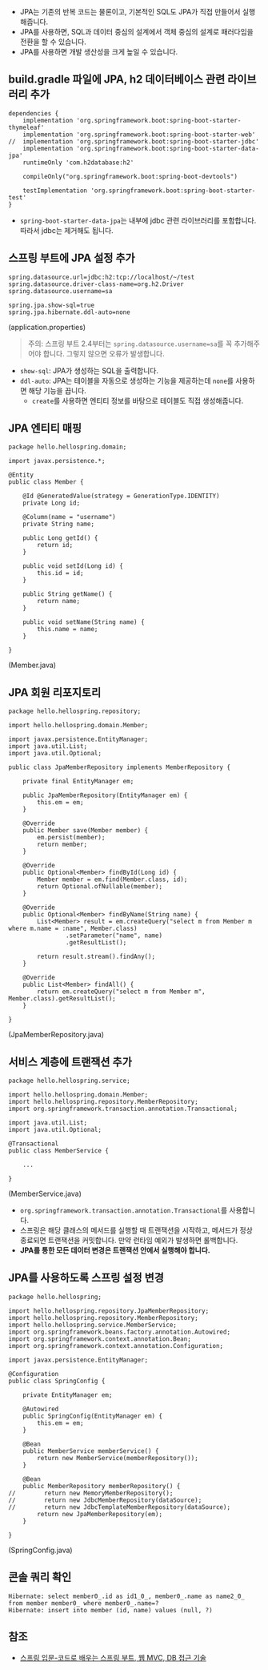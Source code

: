 * JPA는 기존의 반복 코드는 물론이고, 기본적인 SQL도 JPA가 직접 만들어서 실행해줍니다.
* JPA를 사용하면, SQL과 데이터 중심의 설계에서 객체 중심의 설계로 패러다임을 전환을 할 수 있습니다.
* JPA를 사용하면 개발 생산성을 크게 높일 수 있습니다.

## build.gradle 파일에 JPA, h2 데이터베이스 관련 라이브러리 추가
```
dependencies {
	implementation 'org.springframework.boot:spring-boot-starter-thymeleaf'
	implementation 'org.springframework.boot:spring-boot-starter-web'
//	implementation 'org.springframework.boot:spring-boot-starter-jdbc'
	implementation 'org.springframework.boot:spring-boot-starter-data-jpa'
	runtimeOnly 'com.h2database:h2'

	compileOnly("org.springframework.boot:spring-boot-devtools")

	testImplementation 'org.springframework.boot:spring-boot-starter-test'
}
```
* ```spring-boot-starter-data-jpa```는 내부에 jdbc 관련 라이브러리를 포함합니다. 따라서 jdbc는 제거해도 됩니다.

## 스프링 부트에 JPA 설정 추가
```
spring.datasource.url=jdbc:h2:tcp://localhost/~/test
spring.datasource.driver-class-name=org.h2.Driver
spring.datasource.username=sa

spring.jpa.show-sql=true
spring.jpa.hibernate.ddl-auto=none
```
(application.properties)
> 주의: 스프링 부트 2.4부터는 ```spring.datasource.username=sa```를 꼭 추가해주어야 합니다. 그렇지 않으면 오류가 발생합니다.

* ```show-sql```: JPA가 생성하는 SQL을 출력합니다.
* ```ddl-auto```: JPA는 테이블을 자동으로 생성하는 기능을 제공하는데 ```none```를 사용하면 해당 기능을 끕니다.
  * ```create```를 사용하면 엔티티 정보를 바탕으로 테이블도 직접 생성해줍니다.

## JPA 엔티티 매핑
```
package hello.hellospring.domain;

import javax.persistence.*;

@Entity
public class Member {

    @Id @GeneratedValue(strategy = GenerationType.IDENTITY)
    private Long id;

    @Column(name = "username")
    private String name;

    public Long getId() {
        return id;
    }

    public void setId(Long id) {
        this.id = id;
    }

    public String getName() {
        return name;
    }

    public void setName(String name) {
        this.name = name;
    }

}
```
(Member.java)

## JPA 회원 리포지토리
```
package hello.hellospring.repository;

import hello.hellospring.domain.Member;

import javax.persistence.EntityManager;
import java.util.List;
import java.util.Optional;

public class JpaMemberRepository implements MemberRepository {

    private final EntityManager em;

    public JpaMemberRepository(EntityManager em) {
        this.em = em;
    }

    @Override
    public Member save(Member member) {
        em.persist(member);
        return member;
    }

    @Override
    public Optional<Member> findById(Long id) {
        Member member = em.find(Member.class, id);
        return Optional.ofNullable(member);
    }

    @Override
    public Optional<Member> findByName(String name) {
        List<Member> result = em.createQuery("select m from Member m where m.name = :name", Member.class)
                .setParameter("name", name)
                .getResultList();

        return result.stream().findAny();
    }

    @Override
    public List<Member> findAll() {
        return em.createQuery("select m from Member m", Member.class).getResultList();
    }

}
```
(JpaMemberRepository.java)

## 서비스 계층에 트랜잭션 추가
```
package hello.hellospring.service;

import hello.hellospring.domain.Member;
import hello.hellospring.repository.MemberRepository;
import org.springframework.transaction.annotation.Transactional;

import java.util.List;
import java.util.Optional;

@Transactional
public class MemberService {

    ...

}
```
(MemberService.java)
* ```org.springframework.transaction.annotation.Transactional```를 사용합니다.
* 스프링은 해당 클래스의 메서드를 실행할 때 트랜잭션을 시작하고, 메서드가 정상 종료되면 트랜잭션을 커밋합니다. 만약 런타임 예외가 발생하면 롤백합니다.
* **JPA를 통한 모든 데이터 변경은 트랜잭션 안에서 실행해야 합니다.**

## JPA를 사용하도록 스프링 설정 변경
```
package hello.hellospring;

import hello.hellospring.repository.JpaMemberRepository;
import hello.hellospring.repository.MemberRepository;
import hello.hellospring.service.MemberService;
import org.springframework.beans.factory.annotation.Autowired;
import org.springframework.context.annotation.Bean;
import org.springframework.context.annotation.Configuration;

import javax.persistence.EntityManager;

@Configuration
public class SpringConfig {

    private EntityManager em;

    @Autowired
    public SpringConfig(EntityManager em) {
        this.em = em;
    }

    @Bean
    public MemberService memberService() {
        return new MemberService(memberRepository());
    }

    @Bean
    public MemberRepository memberRepository() {
//        return new MemoryMemberRepository();
//        return new JdbcMemberRepository(dataSource);
//        return new JdbcTemplateMemberRepository(dataSource);
        return new JpaMemberRepository(em);
    }

}
```
(SpringConfig.java)

## 콘솔 쿼리 확인
```
Hibernate: select member0_.id as id1_0_, member0_.name as name2_0_ from member member0_ where member0_.name=?
Hibernate: insert into member (id, name) values (null, ?)
```

## 참조
* [스프링 입문-코드로 배우는 스프링 부트, 웹 MVC, DB 접근 기술](https://www.inflearn.com/course/%EC%8A%A4%ED%94%84%EB%A7%81-%EC%9E%85%EB%AC%B8-%EC%8A%A4%ED%94%84%EB%A7%81%EB%B6%80%ED%8A%B8/dashboard)
